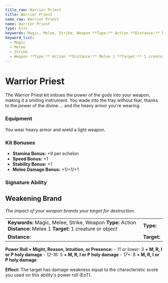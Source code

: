 ```yaml
---
title_raw: Warrior Priest
title: Warrior Priest
name_raw: Warrior Priest
name: Warrior Priest
type: kits
keywords: Magic, Melee, Strike, Weapon **Type:** Action **Distance:** Melee 1 **Target:** 1 creature or object
keyword_list:
  - Magic
  - Melee
  - Strike
  - Weapon **Type:** Action **Distance:** Melee 1 **Target:** 1 creature or object
---
```


# Warrior Priest

The Warrior Priest kit imbues the power of the gods into your weapon, making it a smiting instrument. You wade into the fray without fear, thanks to the power of the divine ... and the heavy armor you're wearing.

### Equipment

You wear heavy armor and wield a light weapon.

### Kit Bonuses

- **Stamina Bonus:** +9 per echelon
- **Speed Bonus:** +1
- **Stability Bonus:** +1
- **Melee Damage Bonus:** +1/+1/+1

### Signature Ability

## Weakening Brand

*The impact of your weapon brands your target for destruction.*

|                                                                                                                    |             |
| :----------------------------------------------------------------------------------------------------------------- | :---------- |
| **Keywords:** Magic, Melee, Strike, Weapon **Type:** Action **Distance:** Melee 1 **Target:** 1 creature or object | **Type:**   |
| **Distance:**                                                                                                      | **Target:** |

**Power Roll + Might, Reason, Intuition, or Presence:** - *11 or lower:* 3 **+ M, R, I or P holy damage** - *12-16:* 5 **+ M, R, I or P holy damage** - *17+:* 8 **+ M, R, I or P holy damage**

**Effect:** The target has damage weakness equal to the characteristic score you used on this ability's power roll (EoT).
